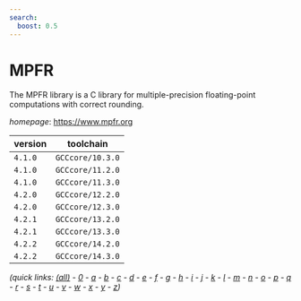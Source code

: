 ```yaml
---
search:
  boost: 0.5
---
```

# MPFR

The MPFR library is a C library for multiple-precision floating-point  computations with correct rounding.

*homepage*: <https://www.mpfr.org>

version | toolchain
--------|----------
``4.1.0`` | ``GCCcore/10.3.0``
``4.1.0`` | ``GCCcore/11.2.0``
``4.1.0`` | ``GCCcore/11.3.0``
``4.2.0`` | ``GCCcore/12.2.0``
``4.2.0`` | ``GCCcore/12.3.0``
``4.2.1`` | ``GCCcore/13.2.0``
``4.2.1`` | ``GCCcore/13.3.0``
``4.2.2`` | ``GCCcore/14.2.0``
``4.2.2`` | ``GCCcore/14.3.0``


*(quick links: [(all)](../index.md) - [0](../0/index.md) - [a](../a/index.md) - [b](../b/index.md) - [c](../c/index.md) - [d](../d/index.md) - [e](../e/index.md) - [f](../f/index.md) - [g](../g/index.md) - [h](../h/index.md) - [i](../i/index.md) - [j](../j/index.md) - [k](../k/index.md) - [l](../l/index.md) - [m](../m/index.md) - [n](../n/index.md) - [o](../o/index.md) - [p](../p/index.md) - [q](../q/index.md) - [r](../r/index.md) - [s](../s/index.md) - [t](../t/index.md) - [u](../u/index.md) - [v](../v/index.md) - [w](../w/index.md) - [x](../x/index.md) - [y](../y/index.md) - [z](../z/index.md))*

